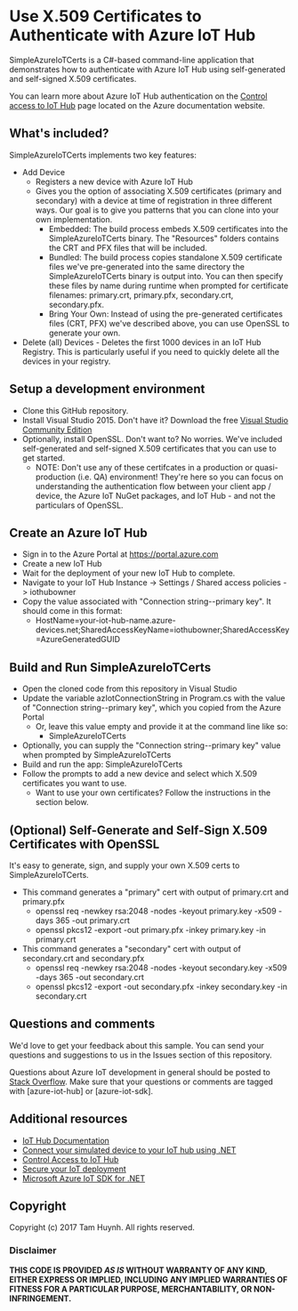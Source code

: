 # Use X.509 Certificates to Authenticate with Azure IoT Hub

SimpleAzureIoTCerts is a C#-based command-line application that demonstrates how to authenticate with Azure IoT Hub using self-generated and self-signed X.509 certificates.

You can learn more about Azure IoT Hub authentication on the [Control access to IoT Hub](https://docs.microsoft.com/en-us/azure/iot-hub/iot-hub-devguide-security#supported-x509-certificates) page located on the Azure documentation website.

## What's included?

SimpleAzureIoTCerts implements two key features:
* Add Device
  * Registers a new device with Azure IoT Hub
  * Gives you the option of associating X.509 certificates (primary and secondary) with a device at time of registration in three different ways. Our goal is to give you patterns that you can clone into your own implementation. 
    * Embedded: The build process embeds X.509 certificates into the SimpleAzureIoTCerts binary.  The "Resources" folders contains the CRT and PFX files that will be included.
    * Bundled: The build process copies standalone X.509 certificate files we've pre-generated into the same directory the SimpleAzureIoTCerts binary is output into.  You can then specify these files by name during runtime when prompted for certificate filenames: primary.crt, primary.pfx, secondary.crt, secondary.pfx.
    * Bring Your Own: Instead of using the pre-generated certificates files (CRT, PFX) we've described above, you can use OpenSSL to generate your own.  
* Delete (all) Devices - Deletes the first 1000 devices in an IoT Hub Registry.  This is particularly useful if you need to quickly delete all the devices in your registry.

## Setup a development environment

* Clone this GitHub repository.
* Install Visual Studio 2015.  Don't have it?  Download the free [Visual Studio Community Edition](https://www.visualstudio.com/en-us/products/visual-studio-community-vs.aspx)
* Optionally, install OpenSSL.  Don't want to?  No worries.  We've included self-generated and self-signed X.509 certificates that you can use to get started.
  * NOTE: Don't use any of these certifcates in a production or quasi-production (i.e. QA) environment!  They're here so you can focus on understanding the authentication flow between your client app / device, the Azure IoT NuGet packages, and IoT Hub - and not the particulars of OpenSSL.  

## Create an Azure IoT Hub 

* Sign in to the Azure Portal at https://portal.azure.com
* Create a new IoT Hub 
* Wait for the deployment of your new IoT Hub to complete.  
* Navigate to your IoT Hub Instance -> Settings / Shared access policies -> iothubowner
* Copy the value associated with "Connection string--primary key". It should come in this format:
  * HostName=your-iot-hub-name.azure-devices.net;SharedAccessKeyName=iothubowner;SharedAccessKey=AzureGeneratedGUID

## Build and Run SimpleAzureIoTCerts

* Open the cloned code from this repository in Visual Studio
* Update the variable azIotConnectionString in Program.cs with the value of "Connection string--primary key", which you copied from the Azure Portal
  * Or, leave this value empty and provide it at the command line like so: 
    * SimpleAzureIoTCerts <connection string>
* Optionally, you can supply the "Connection string--primary key" value when prompted by SimpleAzureIoTCerts
* Build and run the app: SimpleAzureIoTCerts
* Follow the prompts to add a new device and select which X.509 certificates you want to use.
  * Want to use your own certificates?  Follow the instructions in the section below.

## (Optional) Self-Generate and Self-Sign X.509 Certificates with OpenSSL 

It's easy to generate, sign, and supply your own X.509 certs to SimpleAzureIoTCerts.
* This command generates a "primary" cert with output of primary.crt and primary.pfx
  * openssl req -newkey rsa:2048 -nodes -keyout primary.key -x509 -days 365 -out primary.crt
  * openssl pkcs12 -export -out primary.pfx -inkey primary.key -in primary.crt 
* This command generates a "secondary" cert with output of secondary.crt and secondary.pfx
  * openssl req -newkey rsa:2048 -nodes -keyout secondary.key -x509 -days 365 -out secondary.crt
  * openssl pkcs12 -export -out secondary.pfx -inkey secondary.key -in secondary.crt 

## Questions and comments

We'd love to get your feedback about this sample. You can send your questions and suggestions to us in the Issues section of this repository.

Questions about Azure IoT development in general should be posted to [Stack Overflow](https://stackoverflow.com/questions/tagged/azure-iot-hub). Make sure that your questions or comments are tagged with [azure-iot-hub] or [azure-iot-sdk].

## Additional resources

* [IoT Hub Documentation](https://docs.microsoft.com/en-us/azure/iot-hub/)
* [Connect your simulated device to your IoT hub using .NET](https://docs.microsoft.com/en-us/azure/iot-hub/iot-hub-csharp-csharp-getstarted)
* [Control Access to IoT Hub](https://docs.microsoft.com/en-us/azure/iot-hub/iot-hub-devguide-security)
* [Secure your IoT deployment](https://docs.microsoft.com/en-us/azure/iot-suite/iot-suite-security-deployment)
* [Microsoft Azure IoT SDK for .NET](https://github.com/azure/azure-iot-sdk-csharp)

## Copyright

Copyright (c) 2017 Tam Huynh. All rights reserved. 

### Disclaimer ###
**THIS CODE IS PROVIDED *AS IS* WITHOUT WARRANTY OF ANY KIND, EITHER EXPRESS OR IMPLIED, INCLUDING ANY IMPLIED WARRANTIES OF FITNESS FOR A PARTICULAR PURPOSE, MERCHANTABILITY, OR NON-INFRINGEMENT.**
